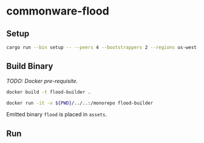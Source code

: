 # commonware-flood

## Setup

```bash
cargo run --bin setup -- --peers 4 --bootstrappers 2 --regions us-west-2,us-east-1 --instance-type t4g.micro --storage-size 10 --storage-class gp2 --dashboard dashboard.json --output assets
```

## Build Binary

_TODO: Docker pre-requisite._

```bash
docker build -t flood-builder .
```

```bash
docker run -it -v ${PWD}/../..:/monorepo flood-builder
```

Emitted binary `flood` is placed in `assets`.

## Run

```bash
